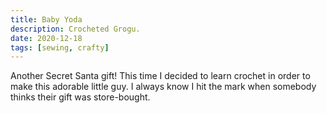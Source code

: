 ```yaml
---
title: Baby Yoda
description: Crocheted Grogu.
date: 2020-12-18
tags: [sewing, crafty]
---
```

Another Secret Santa gift! This time I decided to learn crochet in order to make this adorable little guy. I always know I hit the mark when somebody thinks their gift was store-bought.